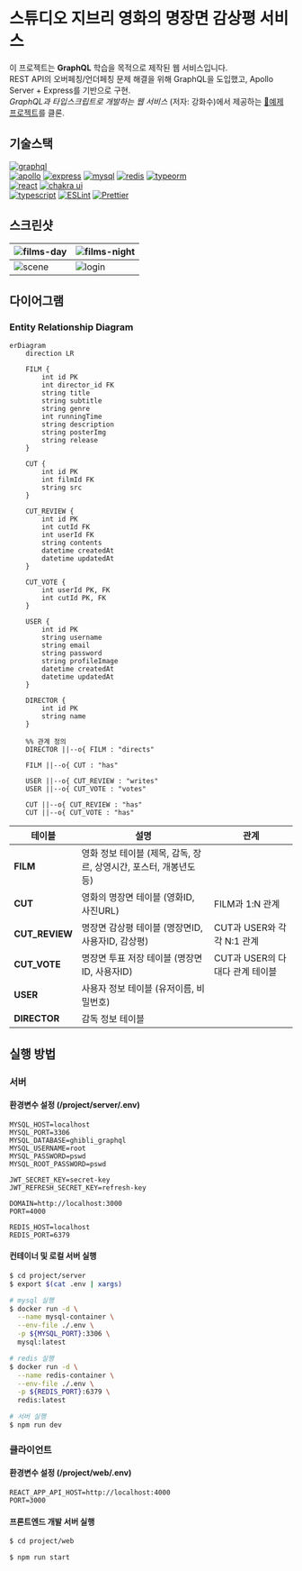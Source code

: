 # 스튜디오 지브리 영화의 명장면 감상평 서비스

이 프로젝트는 **GraphQL** 학습을 목적으로 제작된 웹 서비스입니다.  
REST API의 오버페칭/언더페칭 문제 해결을 위해 GraphQL을 도입했고, Apollo Server + Express를 기반으로 구현.  
_GraphQL과 타입스크립트로 개발하는 웹 서비스_ (저자: 강화수)에서 제공하는 [🔗예제 프로젝트](https://github.com/hwasurr/graphql-book-fullstack-project)를 클론.

## 기술스택

[![graphql](https://img.shields.io/badge/GraphQL-E10098?style=flat&logo=graphql&logoColor=white)](https://graphql.org/)  
[![apollo](https://img.shields.io/badge/Apollo-311C87?style=flat&logo=apollographql&logoColor=white)](https://www.apollographql.com/)
[![express](https://img.shields.io/badge/Express-000000?style=flat&logo=express&logoColor=white)](https://expressjs.com/ko/)
[![mysql](https://img.shields.io/badge/MySQL-4479A1?style=flat&logo=mysql&logoColor=white)](https://www.mysql.com/)
[![redis](https://img.shields.io/badge/Redis-FF4438?style=flat&logo=redis&logoColor=white)](https://redis.io/)
[![typeorm](https://img.shields.io/badge/TypeORM-FE0803?style=flat&logo=typeorm&logoColor=white)](https://typeorm.io/)  
[![react](https://img.shields.io/badge/React-191B1F?style=flat&logo=React&logoColor=61DAFB)](https://reactjs.org)
[![chakra ui](https://img.shields.io/badge/Chakra_UI-1BB2A9?style=flat&logo=chakraui&logoColor=white)](https://chakra-ui.com/)  
[![typescript](https://img.shields.io/badge/TypeScript-3178C6?style=flat&logo=typescript&logoColor=white)](https://www.typescriptlang.org/)
[![ESLint](https://img.shields.io/badge/ESLint-4B32C3?style=flat&logo=eslint&logoColor=white)](https://eslint.org/)
[![Prettier](https://img.shields.io/badge/Prettier-F7B93E?style=flat&logo=prettier&logoColor=black)](https://prettier.io/)

## 스크린샷

| ![films-day](https://github.com/user-attachments/assets/f51933fc-d577-45a7-9613-2838a6539aa7) | ![films-night](https://github.com/user-attachments/assets/b65b66e4-3c8d-4fa1-92eb-f4aac2a6ecf8) |
| --------------------------------------------------------------------------------------------- | ----------------------------------------------------------------------------------------------- |
| ![scene](https://github.com/user-attachments/assets/a9fb5fbd-fa36-4d2c-9f03-ccf79eed4b0b)     | ![login](https://github.com/user-attachments/assets/9ca0e3df-14f7-4aaf-af29-31d35aa24e3b)       |

## 다이어그램

### Entity Relationship Diagram

```mermaid
erDiagram
    direction LR

    FILM {
        int id PK
        int director_id FK
        string title
        string subtitle
        string genre
        int runningTime
        string description
        string posterImg
        string release
    }

    CUT {
        int id PK
        int filmId FK
        string src
    }

    CUT_REVIEW {
        int id PK
        int cutId FK
        int userId FK
        string contents
        datetime createdAt
        datetime updatedAt
    }

    CUT_VOTE {
        int userId PK, FK
        int cutId PK, FK
    }

    USER {
        int id PK
        string username
        string email
        string password
        string profileImage
        datetime createdAt
        datetime updatedAt
    }

    DIRECTOR {
        int id PK
        string name
    }

    %% 관계 정의
    DIRECTOR ||--o{ FILM : "directs"

    FILM ||--o{ CUT : "has"

    USER ||--o{ CUT_REVIEW : "writes"
    USER ||--o{ CUT_VOTE : "votes"

    CUT ||--o{ CUT_REVIEW : "has"
    CUT ||--o{ CUT_VOTE : "has"
```

| 테이블         | 설명                                                               | 관계                            |
| -------------- | ------------------------------------------------------------------ | ------------------------------- |
| **FILM**       | 영화 정보 테이블 (제목, 감독, 장르, 상영시간, 포스터, 개봉년도 등) |
| **CUT**        | 영화의 명장면 테이블 (영화ID, 사진URL)                             | FILM과 1:N 관계                 |
| **CUT_REVIEW** | 명장면 감상평 테이블 (명장면ID, 사용자ID, 감상평)                  | CUT과 USER와 각각 N:1 관계      |
| **CUT_VOTE**   | 명장면 투표 저장 테이블 (명장면ID, 사용자ID)                       | CUT과 USER의 다대다 관계 테이블 |
| **USER**       | 사용자 정보 테이블 (유저이름, 비밀번호)                            |
| **DIRECTOR**   | 감독 정보 테이블                                                   |

## 실행 방법

### 서버

#### 환경변수 설정 (/project/server/.env)

```dotenv
MYSQL_HOST=localhost
MYSQL_PORT=3306
MYSQL_DATABASE=ghibli_graphql
MYSQL_USERNAME=root
MYSQL_PASSWORD=pswd
MYSQL_ROOT_PASSWORD=pswd

JWT_SECRET_KEY=secret-key
JWT_REFRESH_SECRET_KEY=refresh-key

DOMAIN=http://localhost:3000
PORT=4000

REDIS_HOST=localhost
REDIS_PORT=6379
```

#### 컨테이너 및 로컬 서버 실행

```sh
$ cd project/server
$ export $(cat .env | xargs)

# mysql 실행
$ docker run -d \
  --name mysql-container \
  --env-file ./.env \
  -p ${MYSQL_PORT}:3306 \
  mysql:latest

# redis 실행
$ docker run -d \
  --name redis-container \
  --env-file ./.env \
  -p ${REDIS_PORT}:6379 \
  redis:latest

# 서버 실행
$ npm run dev
```

### 클라이언트

#### 환경변수 설정 (/project/web/.env)

```dotenv
REACT_APP_API_HOST=http://localhost:4000
PORT=3000
```

#### 프론트엔드 개발 서버 실행

```sh
$ cd project/web

$ npm run start
```

